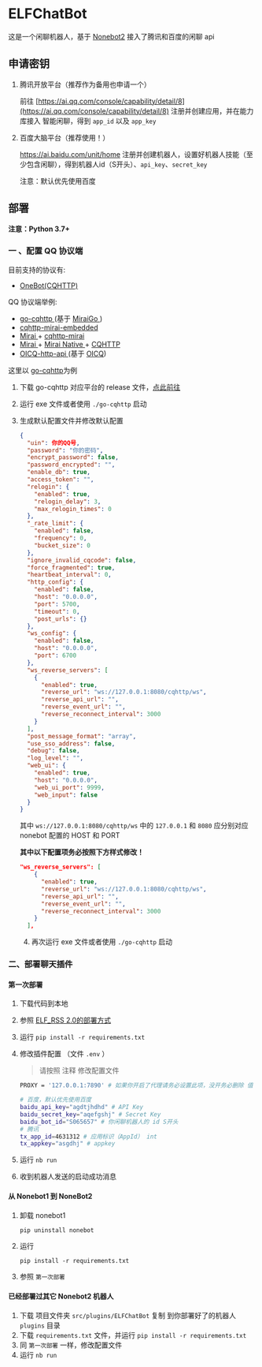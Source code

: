 # ELFChatBot

这是一个闲聊机器人，基于 [Nonebot2](https://v2.nonebot.dev/guide/)
接入了腾讯和百度的闲聊 api

## 申请密钥

1. 腾讯开放平台（推荐作为备用也申请一个）

   前往 [https://ai.qq.com/console/capability/detail/8](https://ai.qq.com/console/capability/detail/8) 注册并创建应用，并在能力库接入 智能闲聊，得到 `app_id` 以及 `app_key`

2. 百度大脑平台（推荐使用！）

   https://ai.baidu.com/unit/home 注册并创建机器人，设置好机器人技能（至少包含闲聊），得到机器人id（S开头）、`api_key`、`secret_key`

   注意：默认优先使用百度

## 部署

**注意：Python 3.7+**

### 一 、配置 QQ 协议端

   目前支持的协议有:

   - [OneBot(CQHTTP)](https://github.com/howmanybots/onebot/blob/master/README.md)

   QQ 协议端举例:

   - [go-cqhttp ](https://github.com/Mrs4s/go-cqhttp)(基于 [MiraiGo ](https://github.com/Mrs4s/MiraiGo))
   - [cqhttp-mirai-embedded](https://github.com/yyuueexxiinngg/cqhttp-mirai/tree/embedded)
   - [Mirai ](https://github.com/mamoe/mirai)+ [cqhttp-mirai](https://github.com/yyuueexxiinngg/cqhttp-mirai)
   - [Mirai ](https://github.com/mamoe/mirai)+ [Mirai Native ](https://github.com/iTXTech/mirai-native)+ [CQHTTP](https://github.com/richardchien/coolq-http-api)
   - [OICQ-http-api ](https://github.com/takayama-lily/onebot)(基于 [OICQ](https://github.com/takayama-lily/oicq))

   这里以 [go-cqhttp](https://github.com/Mrs4s/go-cqhttp)为例

   1. 下载 go-cqhttp 对应平台的 release 文件，[点此前往](https://github.com/Mrs4s/go-cqhttp/releases)

   2. 运行 exe 文件或者使用 `./go-cqhttp` 启动

   3. 生成默认配置文件并修改默认配置

      ```json
      {
        "uin": 你的QQ号,
        "password": "你的密码",
        "encrypt_password": false,
        "password_encrypted": "",
        "enable_db": true,
        "access_token": "",
        "relogin": {
          "enabled": true,
          "relogin_delay": 3,
          "max_relogin_times": 0
        },
        "_rate_limit": {
          "enabled": false,
          "frequency": 0,
          "bucket_size": 0
        },
        "ignore_invalid_cqcode": false,
        "force_fragmented": true,
        "heartbeat_interval": 0,
        "http_config": {
          "enabled": false,
          "host": "0.0.0.0",
          "port": 5700,
          "timeout": 0,
          "post_urls": {}
        },
        "ws_config": {
          "enabled": false,
          "host": "0.0.0.0",
          "port": 6700
        },
        "ws_reverse_servers": [
          {
            "enabled": true,
            "reverse_url": "ws://127.0.0.1:8080/cqhttp/ws",
            "reverse_api_url": "",
            "reverse_event_url": "",
            "reverse_reconnect_interval": 3000
          }
        ],
        "post_message_format": "array",
        "use_sso_address": false,
        "debug": false,
        "log_level": "",
        "web_ui": {
          "enabled": true,
          "host": "0.0.0.0",
          "web_ui_port": 9999,
          "web_input": false
        }
      }
      ```

      其中 `ws://127.0.0.1:8080/cqhttp/ws` 中的 `127.0.0.1` 和 `8080` 应分别对应 nonebot 配置的 HOST 和 PORT

      

      **其中以下配置项务必按照下方样式修改！**

      ```json
      "ws_reverse_servers": [
          {
            "enabled": true,
            "reverse_url": "ws://127.0.0.1:8080/cqhttp/ws",
            "reverse_api_url": "",
            "reverse_event_url": "",
            "reverse_reconnect_interval": 3000
          }
        ],
      ```

      4. 再次运行 exe 文件或者使用 `./go-cqhttp` 启动
### 二、部署聊天插件
#### 第一次部署

1. 下载代码到本地

2. 参照 [ELF_RSS 2.0的部署方式](https://github.com/Quan666/ELF_RSS/tree/2.0) 

3. 运行 `pip install -r requirements.txt` 

4. 修改插件配置 （文件 `.env` ）

   > 请按照 注释 修改配置文件

   ```bash
   PROXY = '127.0.0.1:7890' # 如果你开启了代理请务必设置此项，没开务必删除 值（'127.0.0.1:7890'）
   
   # 百度，默认优先使用百度
   baidu_api_key="agdtjhdhd" # API Key
   baidu_secret_key="aqefgshj" # Secret Key
   baidu_bot_id="S065657" # 你闲聊机器人的 id S开头
   # 腾讯
   tx_app_id=4631312 # 应用标识（AppId） int
   tx_appkey="asgdhj" # appkey
   ```

5. 运行 `nb run`
6. 收到机器人发送的启动成功消息

#### 从 Nonebot1 到 NoneBot2

1. 卸载 nonebot1

   ```bash
   pip uninstall nonebot
   ```

2. 运行 

   ```
   pip install -r requirements.txt
   ```

3. 参照 `第一次部署`

#### 已经部署过其它 Nonebot2 机器人

1. 下载 项目文件夹 `src/plugins/ELFChatBot` 复制 到你部署好了的机器人 `plugins` 目录
2. 下载 `requirements.txt` 文件，并运行 `pip install -r requirements.txt` 
3. 同 `第一次部署` 一样，修改配置文件
4. 运行 `nb run`

